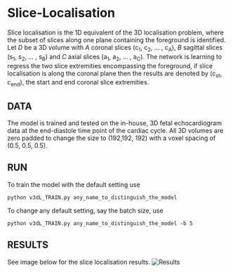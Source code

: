 # Slice-Localisation
 Slice localisation is the 1D equivalent of the 3D localisation problem, where the subset of slices along one plane containing the foreground is identified.
 Let _D_ be a 3D volume with _A_ coronal slices (c<sub>1</sub>, c<sub>2</sub>, ... , c<sub>A</sub>), _B_ sagittal slices (s<sub>1</sub>, s<sub>2</sub>, ... , s<sub>B</sub>) and _C_ axial slices (a<sub>1</sub>, a<sub>2</sub>, ... , a<sub>C</sub>). The network is learning to regress the two slice extremities encompassing the foreground, if slice localisation is along the coronal plane then the results are denoted by (c<sub>st</sub>, c<sub>end</sub>), the start and end coronal slice extremities.

 ## DATA
 The model is trained and tested on the in-house, 3D fetal echocardiogram data at the end-diastole time point of the cardiac cycle. All 3D volumes are zero padded to change the size to (192,192, 192) with a voxel spacing of (0.5, 0.5, 0.5).

## RUN
To train the model with the default setting use 

```python v3dL_TRAIN.py any_name_to_distinguish_the_model ```

To change any default setting, say the batch size, use

```python v3dL_TRAIN.py any_name_to_distinguish_the_model -b 5 ```

## RESULTS
See image below for the slice localisation results. ![Results](/main/assets/slice_loc_results.png)
